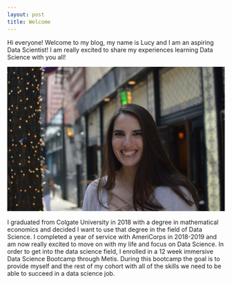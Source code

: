 ```yaml
---
layout: post
title: Welcome
---
```


Hi everyone! Welcome to my blog, my name is Lucy and I am an aspiring Data Scientist! I am really excited to share my experiences learning Data Science with you all!  

![](/images/headshot.jpg)

I graduated from Colgate University in 2018 with a degree in mathematical economics and decided I want to use that degree in the field of Data Science.  I completed a year of service with AmeriCorps in 2018-2019 and am now really excited to move on with my life and focus on Data Science. In order to get into the data science field, I enrolled in a 12 week immersive Data Science Bootcamp through Metis.  During this bootcamp the goal is to provide myself and the rest of my cohort with all of the skills we need to be able to succeed in a data science job.  



